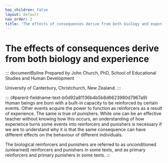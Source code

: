 ```yaml
---
has_children: false
layout: default
nav_order: 2
title: 'The effects of consequences derive from both biology and experience '
---
```

# The effects of consequences derive from both biology and experience 


::: documentByline
Prepared by John Church, PhD, School of Educational Studies and Human
Development

University of Canterbury, Christchurch, New Zealand.
:::

::: {#parent-fieldname-text-b0d92a81136b4b5b8d6623980d7967a9}
Human beings are born with a built-in capacity to be reinforced by
certain events. Other events acquire the power to function as
reinforcers as a result of experience. The same is true of punishers.
While one can be an effective teacher without knowing how this occurs,
an understanding of how experience turns some events into reinforcers
and punishers is necessary if we are to understand why it is that the
same consequence can have different effects on the behaviour of
different individuals.

The biological reinforcers and punishers are referred to as
unconditioned (unlearned) reinforcers and punishers in some texts, and
as primary reinforcers and primary punishers in some texts.
:::
